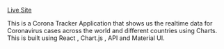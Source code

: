 [Live Site](https://corona-tracker-shivam.herokuapp.com/)



This is a Corona Tracker Application that shows us the realtime data for Coronavirus cases across the world and different countries using Charts.
This is built using React , Chart.js , API and Material UI.


